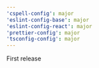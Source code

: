 ```yaml
---
'cspell-config': major
'eslint-config-base': major
'eslint-config-react': major
'prettier-config': major
'tsconfig-config': major
---
```


First release
